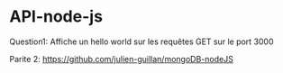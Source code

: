 # API-node-js

Question1:
Affiche un hello world sur les requêtes GET sur le port 3000

Parite 2: https://github.com/julien-guillan/mongoDB-nodeJS
